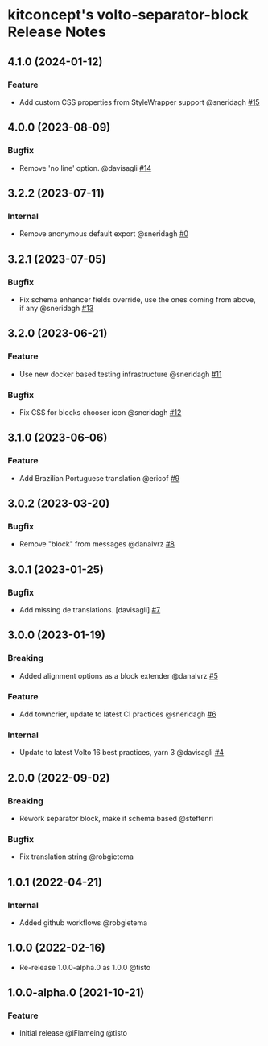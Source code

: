 # kitconcept's volto-separator-block Release Notes

<!-- You should *NOT* be adding new change log entries to this file.
     You should create a file in the news directory instead.
     For helpful instructions, please see:
     https://6.dev-docs.plone.org/volto/developer-guidelines/contributing.html#create-a-pull-request
-->

<!-- towncrier release notes start -->

## 4.1.0 (2024-01-12)

### Feature

- Add custom CSS properties from StyleWrapper support @sneridagh [#15](https://github.com/kitconcept/volto-separator-block/pull/15)

## 4.0.0 (2023-08-09)

### Bugfix

- Remove 'no line' option. @davisagli [#14](https://github.com/kitconcept/volto-separator-block/pull/14)


## 3.2.2 (2023-07-11)

### Internal

- Remove anonymous default export @sneridagh [#0](https://github.com/kitconcept/volto-separator-block/pull/0)


## 3.2.1 (2023-07-05)

### Bugfix

- Fix schema enhancer fields override, use the ones coming from above, if any @sneridagh [#13](https://github.com/kitconcept/volto-separator-block/pull/13)


## 3.2.0 (2023-06-21)

### Feature

- Use new docker based testing infrastructure @sneridagh [#11](https://github.com/kitconcept/volto-separator-block/pull/11)

### Bugfix

- Fix CSS for blocks chooser icon @sneridagh [#12](https://github.com/kitconcept/volto-separator-block/pull/12)


## 3.1.0 (2023-06-06)

### Feature

- Add Brazilian Portuguese translation @ericof [#9](https://github.com/kitconcept/volto-export/pull/9)


## 3.0.2 (2023-03-20)

### Bugfix

- Remove "block" from messages @danalvrz [#8](https://github.com/kitconcept/volto-export/pull/8)


## 3.0.1 (2023-01-25)

### Bugfix

- Add missing de translations. [davisagli] [#7](https://github.com/kitconcept/volto-export/pull/7)


## 3.0.0 (2023-01-19)

### Breaking

- Added alignment options as a block extender @danalvrz [#5](https://github.com/kitconcept/volto-export/pull/5)

### Feature

- Add towncrier, update to latest CI practices @sneridagh [#6](https://github.com/kitconcept/volto-export/pull/6)

### Internal

- Update to latest Volto 16 best practices, yarn 3 @davisagli [#4](https://github.com/kitconcept/volto-export/pull/4)


## 2.0.0 (2022-09-02)

### Breaking

- Rework separator block, make it schema based @steffenri

### Bugfix

- Fix translation string @robgietema

## 1.0.1 (2022-04-21)

### Internal

- Added github workflows @robgietema

## 1.0.0 (2022-02-16)

- Re-release 1.0.0-alpha.0 as 1.0.0 @tisto

## 1.0.0-alpha.0 (2021-10-21)

### Feature

- Initial release @iFlameing @tisto
